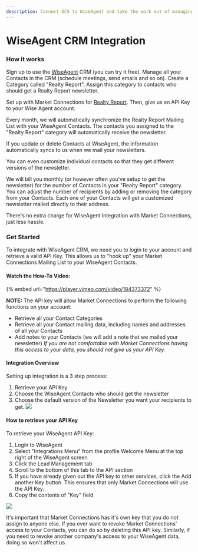 ```yaml
---
description: Connect OCS to WiseAgent and take the work out of managing your mailing list.
---
```


# WiseAgent CRM Integration

### How it works <a id="how-it-works"></a>

Sign up to use the [WiseAgent](https://www.thewiseagent.com/info.asp) CRM \(you can try it free\). Manage all your Contacts in the CRM \(schedule meetings, send emails and so on\). Create a Category called "Realty Report". Assign this category to contacts who should get a Realty Report newsletter. 

Set up with Market Connections for [Realty Report](http://www.marketconnections.com/realty/realtyreport.php). Then, give us an API Key to your Wise Agent account.

Every month, we will automatically synchronize the Realty Report Mailing List with your WiseAgent Contacts. The contacts you assigned to the "Realty Report" category will automatically receive the newsletter. 

If you update or delete Contacts at WiseAgent, the information automatically syncs to us when we mail your newsletters.

You can even customize individual contacts so that they get different versions of the newsletter.

We will bill you monthly \(or however often you've setup to get the newsletter\) for the number of Contacts in your "Realty Report" category. You can adjust the number of recipients by adding or removing the category from your Contacts. Each one of your Contacts will get a customized newsletter mailed directly to their address.

There's no extra charge for WiseAgent Integration with Market Connections, just less hassle.

### Get Started <a id="get-started"></a>

To integrate with WiseAgent CRM, we need you to login to your account and retrieve a valid API Key. This allows us to "hook up" your Market Connections Mailing List to your WiseAgent Contacts. 

#### Watch the How-To Video: <a id="watch-the-how-to-video"></a>

{% embed url="https://player.vimeo.com/video/184373372" %}

**NOTE:** The API key will allow Market Connections to perform the following functions on your account:

* Retrieve all your Contact Categories
* Retrieve all your Contact mailing data, including names and addresses of all your Contacts
* Add notes to your Contacts \(we will add a note that we mailed your newsletter\) _If you are not comfortable with Market Connections having this access to your data, you should not give us your API Key._

#### Integration Overview <a id="integration-overview"></a>

Setting up integration is a 3 step process:

1. Retrieve your API Key
2. Choose the WiseAgent Contacts who should get the newsletter
3. Choose the default version of the Newsletter you want your recipients to get. ![](https://marketconnections.gitbooks.io/ocs3help/content/v/071549b37967e0963bc353d63fc707ad9f08d327/Images/WiseAgent%20Integration%20Step1.png)

#### How to retrieve your API Key <a id="how-to-retrieve-your-api-key"></a>

To retrieve your WiseAgent API Key:

1. Login to WiseAgent
2. Select "Integrations Menu" from the profile Welcome Menu at the top right of the WiseAgent screen
3. Click the Lead Management tab
4. Scroll to the bottom of this tab to the API section
5. If you have already given out the API key to other services, click the Add another Key button. This ensures that only Market Connections will use the API Key.
6. Copy the contents of "Key" field

![](https://marketconnections.gitbooks.io/ocs3help/content/v/071549b37967e0963bc353d63fc707ad9f08d327/Images/WiseAgent%20Integration%20Step2.png)

It's important that Market Connections has it's own key that you do not assign to anyone else. If you ever want to revoke Market Connections' access to your Contacts, you can do so by deleting this API key. Similarly, if you need to revoke another company's access to your WiseAgent data, doing so won't affect us.

